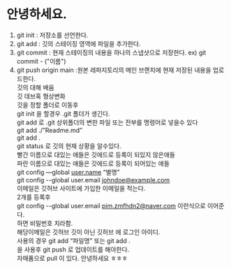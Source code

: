 # 안녕하세요.

1. git init : 저장소를 선언한다.
2. git add : 깃의 스테이징 영역에 파일을 추가한다.
3. git commit : 현재 스테이징의 내용을 하나의 스냅샷으로 저장한다.
    ex) git commit - ("이름")
4. git push origin main :원본 레파지토리의 메인 브랜치에 현재 저장된 내용을 업로드한다.        
깃의 대해 배움   
깃 데브혹 형상변화   
깃을 정할 폴더로 이동후    
git init 을 할경우 .git 폴더가 생긴다.   
git add 로 .git 상위폴더의 변한 파일 또는 전부를 명령어로 넣을수 있다   
git add ./”Readme.md”   
git add .   
git status 로 깃의 현재 상황을 알수있다.   
빨간 이름으로 대있는 애들은 깃에드로 등록이 되있지 않은애들        
파란 이름으로 대있는 애들은 깃에드로 등록이 되어있는 애들        
git config —global [user.name](http://user.name) “별명”        
git config --global user.email [johndoe@example.com](mailto:johndoe@example.com)        
이메일은 깃허브 사이트에 가입한 이메일을 적는다.        
2개를 등록후        
git config --global user.email [pim.zmfhdn2@naver.com](mailto:pim.zmfhdn2@naver.com)         이런식으로 이어준다.        
하면 비밀번호 치라함.        
해당이메일은 깃허브 깃이 아닌 깃허브 에 로그인 아이디.        
사용의 경우 git add “파일명” 또는 git add .        
을 사용후 git push 로 업데이트를 해야한다.        
자매품으로  pull 이 있다.
안녕하세요 ㅎㅎㅎ

